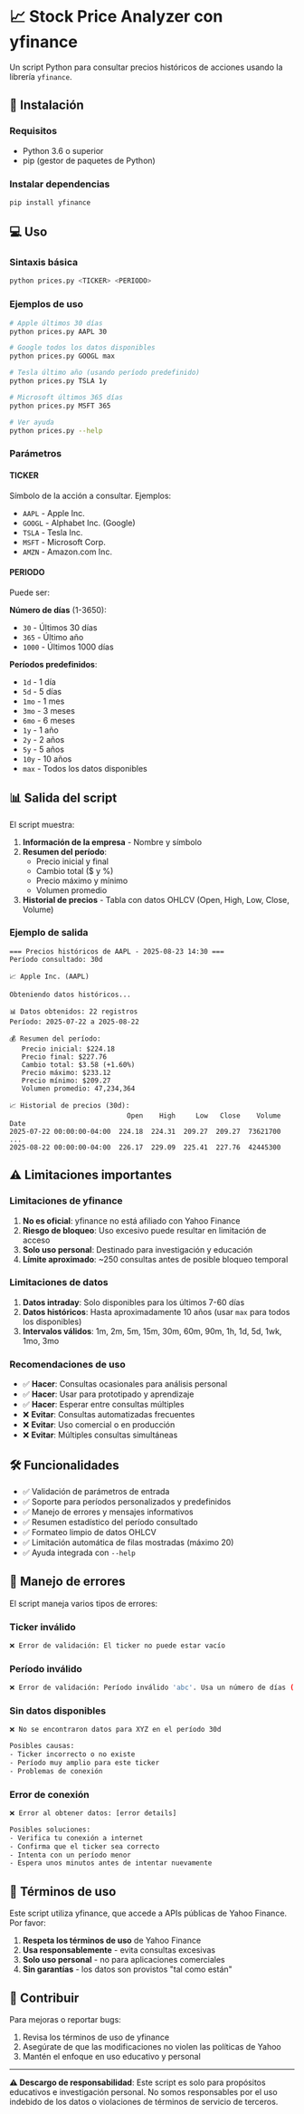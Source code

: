 # 📈 Stock Price Analyzer con yfinance

Un script Python para consultar precios históricos de acciones usando la librería `yfinance`.

## 🚀 Instalación

### Requisitos
- Python 3.6 o superior
- pip (gestor de paquetes de Python)

### Instalar dependencias
```bash
pip install yfinance
```

## 💻 Uso

### Sintaxis básica
```bash
python prices.py <TICKER> <PERIODO>
```

### Ejemplos de uso

```bash
# Apple últimos 30 días
python prices.py AAPL 30

# Google todos los datos disponibles
python prices.py GOOGL max

# Tesla último año (usando período predefinido)
python prices.py TSLA 1y

# Microsoft últimos 365 días
python prices.py MSFT 365

# Ver ayuda
python prices.py --help
```

### Parámetros

#### TICKER
Símbolo de la acción a consultar. Ejemplos:
- `AAPL` - Apple Inc.
- `GOOGL` - Alphabet Inc. (Google)
- `TSLA` - Tesla Inc.
- `MSFT` - Microsoft Corp.
- `AMZN` - Amazon.com Inc.

#### PERIODO
Puede ser:

**Número de días** (1-3650):
- `30` - Últimos 30 días
- `365` - Último año
- `1000` - Últimos 1000 días

**Períodos predefinidos**:
- `1d` - 1 día
- `5d` - 5 días
- `1mo` - 1 mes
- `3mo` - 3 meses
- `6mo` - 6 meses
- `1y` - 1 año
- `2y` - 2 años
- `5y` - 5 años
- `10y` - 10 años
- `max` - Todos los datos disponibles

## 📊 Salida del script

El script muestra:

1. **Información de la empresa** - Nombre y símbolo
2. **Resumen del período**:
   - Precio inicial y final
   - Cambio total ($ y %)
   - Precio máximo y mínimo
   - Volumen promedio
3. **Historial de precios** - Tabla con datos OHLCV (Open, High, Low, Close, Volume)

### Ejemplo de salida
```
=== Precios históricos de AAPL - 2025-08-23 14:30 ===
Período consultado: 30d

📈 Apple Inc. (AAPL)

Obteniendo datos históricos...

📊 Datos obtenidos: 22 registros
Período: 2025-07-22 a 2025-08-22

💰 Resumen del período:
   Precio inicial: $224.18
   Precio final: $227.76
   Cambio total: $3.58 (+1.60%)
   Precio máximo: $233.12
   Precio mínimo: $209.27
   Volumen promedio: 47,234,364

📈 Historial de precios (30d):
                             Open    High     Low   Close    Volume
Date                                                               
2025-07-22 00:00:00-04:00  224.18  224.31  209.27  209.27  73621700
...
2025-08-22 00:00:00-04:00  226.17  229.09  225.41  227.76  42445300
```

## ⚠️ Limitaciones importantes

### Limitaciones de yfinance

1. **No es oficial**: yfinance no está afiliado con Yahoo Finance
2. **Riesgo de bloqueo**: Uso excesivo puede resultar en limitación de acceso
3. **Solo uso personal**: Destinado para investigación y educación
4. **Límite aproximado**: ~250 consultas antes de posible bloqueo temporal

### Limitaciones de datos

1. **Datos intraday**: Solo disponibles para los últimos 7-60 días
2. **Datos históricos**: Hasta aproximadamente 10 años (usar `max` para todos los disponibles)
3. **Intervalos válidos**: 1m, 2m, 5m, 15m, 30m, 60m, 90m, 1h, 1d, 5d, 1wk, 1mo, 3mo

### Recomendaciones de uso

- ✅ **Hacer**: Consultas ocasionales para análisis personal
- ✅ **Hacer**: Usar para prototipado y aprendizaje
- ✅ **Hacer**: Esperar entre consultas múltiples
- ❌ **Evitar**: Consultas automatizadas frecuentes
- ❌ **Evitar**: Uso comercial o en producción
- ❌ **Evitar**: Múltiples consultas simultáneas

## 🛠️ Funcionalidades

- ✅ Validación de parámetros de entrada
- ✅ Soporte para períodos personalizados y predefinidos
- ✅ Manejo de errores y mensajes informativos
- ✅ Resumen estadístico del período consultado
- ✅ Formateo limpio de datos OHLCV
- ✅ Limitación automática de filas mostradas (máximo 20)
- ✅ Ayuda integrada con `--help`

## 🔧 Manejo de errores

El script maneja varios tipos de errores:

### Ticker inválido
```bash
❌ Error de validación: El ticker no puede estar vacío
```

### Período inválido
```bash
❌ Error de validación: Período inválido 'abc'. Usa un número de días (1-3650) o un período predefinido: 1d, 5d, 1mo, 3mo, 6mo, 1y, 2y, 5y, 10y, max
```

### Sin datos disponibles
```bash
❌ No se encontraron datos para XYZ en el período 30d

Posibles causas:
- Ticker incorrecto o no existe
- Período muy amplio para este ticker
- Problemas de conexión
```

### Error de conexión
```bash
❌ Error al obtener datos: [error details]

Posibles soluciones:
- Verifica tu conexión a internet
- Confirma que el ticker sea correcto
- Intenta con un período menor
- Espera unos minutos antes de intentar nuevamente
```

## 📝 Términos de uso

Este script utiliza yfinance, que accede a APIs públicas de Yahoo Finance. Por favor:

1. **Respeta los términos de uso** de Yahoo Finance
2. **Usa responsablemente** - evita consultas excesivas
3. **Solo uso personal** - no para aplicaciones comerciales
4. **Sin garantías** - los datos son provistos "tal como están"

## 🤝 Contribuir

Para mejoras o reportar bugs:
1. Revisa los términos de uso de yfinance
2. Asegúrate de que las modificaciones no violen las políticas de Yahoo
3. Mantén el enfoque en uso educativo y personal

---

**⚠️ Descargo de responsabilidad**: Este script es solo para propósitos educativos e investigación personal. No somos responsables por el uso indebido de los datos o violaciones de términos de servicio de terceros.